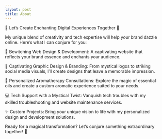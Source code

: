 ```yaml
---
layout: post
title: About
---
```


💫 Let’s Create Enchanting Digital Experiences Together 💫

My unique blend of creativity and tech expertise will help your brand dazzle online. Here’s what I can conjure for you:

🔮 Bewitching Web Design & Development: A captivating website that reflects your brand essence and enchants your audience.

🎨 Captivating Graphic Design & Branding: From mystical logos to striking social media visuals, I’ll create designs that leave a memorable impression.

🌿 Personalized Aromatherapy Consultations: Explore the magic of essential oils and create a custom aromatic experience suited to your needs.

💻 Tech Support with a Mystical Twist: Vanquish tech troubles with my skilled troubleshooting and website maintenance services.

✨ Custom Projects: Bring your unique vision to life with my personalized design and development solutions.

Ready for a magical transformation? 
Let’s conjure something extraordinary together! 🌟
